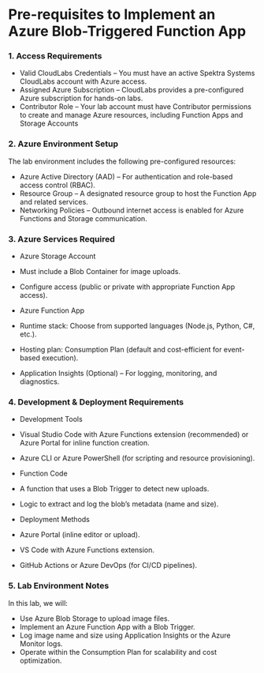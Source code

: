 # Pre-requisites to Implement an Azure Blob-Triggered Function App
### 1. Access Requirements
- Valid CloudLabs Credentials – You must have an active Spektra Systems CloudLabs account with Azure access.
- Assigned Azure Subscription – CloudLabs provides a pre-configured Azure subscription for hands-on labs.
- Contributor Role – Your lab account must have Contributor permissions to create and manage Azure resources, including Function Apps and Storage Accounts

### 2. Azure Environment Setup
The lab environment includes the following pre-configured resources:
- Azure Active Directory (AAD) – For authentication and role-based access control (RBAC).
- Resource Group – A designated resource group to host the Function App and related services.
- Networking Policies – Outbound internet access is enabled for Azure Functions and Storage communication.

### 3. Azure Services Required
- Azure Storage Account
- Must include a Blob Container for image uploads.
- Configure access (public or private with appropriate Function App access).

- Azure Function App
- Runtime stack: Choose from supported languages (Node.js, Python, C#, etc.).
- Hosting plan: Consumption Plan (default and cost-efficient for event-based execution).

- Application Insights (Optional) – For logging, monitoring, and diagnostics.

### 4. Development & Deployment Requirements
- Development Tools
- Visual Studio Code with Azure Functions extension (recommended) or Azure Portal for inline function creation.
- Azure CLI or Azure PowerShell (for scripting and resource provisioning).

- Function Code
- A function that uses a Blob Trigger to detect new uploads.
- Logic to extract and log the blob’s metadata (name and size).

- Deployment Methods
- Azure Portal (inline editor or upload).
- VS Code with Azure Functions extension.
- GitHub Actions or Azure DevOps (for CI/CD pipelines).

### 5. Lab Environment Notes
In this lab, we will:
- Use Azure Blob Storage to upload image files.
- Implement an Azure Function App with a Blob Trigger.
- Log image name and size using Application Insights or the Azure Monitor logs.
- Operate within the Consumption Plan for scalability and cost optimization.
